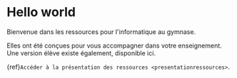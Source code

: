 ````{image} images/landing/img2.jpg
````
# Hello world

Bienvenue dans les ressources pour l'informatique au gymnase. 

Elles ont été conçues pour vous accompagner dans votre enseignement. Une version élève existe également, disponible ici. 

{ref}`Accéder à la présentation des ressources <presentationressources>`.